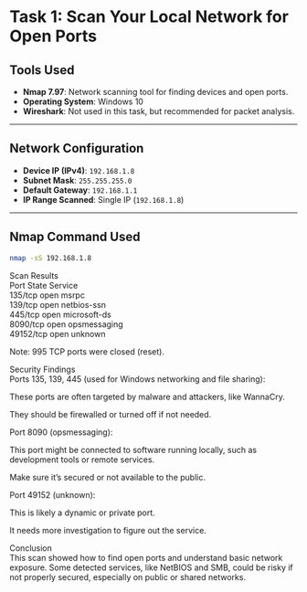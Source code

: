 # Task 1: Scan Your Local Network for Open Ports

## Tools Used
- **Nmap 7.97**: Network scanning tool for finding devices and open ports.
- **Operating System**: Windows 10
- **Wireshark**: Not used in this task, but recommended for packet analysis.

---

## Network Configuration

- **Device IP (IPv4)**: `192.168.1.8`
- **Subnet Mask**: `255.255.255.0`
- **Default Gateway**: `192.168.1.1`
- **IP Range Scanned**: Single IP (`192.168.1.8`)

---

## Nmap Command Used

```bash
nmap -sS 192.168.1.8
```
Scan Results  
Port  State  Service  
135/tcp  open  msrpc  
139/tcp  open  netbios-ssn  
445/tcp  open  microsoft-ds  
8090/tcp  open  opsmessaging  
49152/tcp  open  unknown  

Note: 995 TCP ports were closed (reset).  

Security Findings  
Ports 135, 139, 445 (used for Windows networking and file sharing):  

These ports are often targeted by malware and attackers, like WannaCry.  

They should be firewalled or turned off if not needed.  

Port 8090 (opsmessaging):  

This port might be connected to software running locally, such as development tools or remote services.  

Make sure it’s secured or not available to the public.  

Port 49152 (unknown):  

This is likely a dynamic or private port.  

It needs more investigation to figure out the service.  

Conclusion  
This scan showed how to find open ports and understand basic network exposure. Some detected services, like NetBIOS and SMB, could be risky if not properly secured, especially on public or shared networks.
